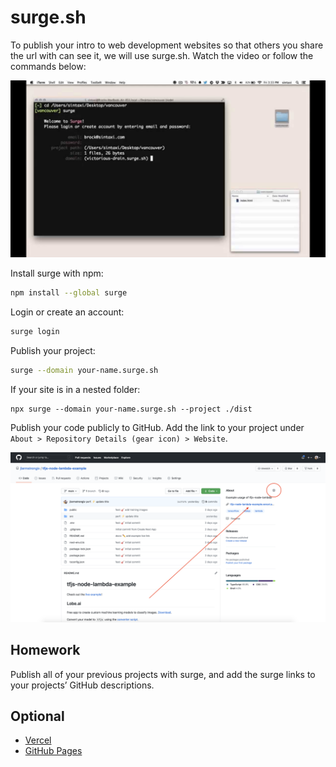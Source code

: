 # surge.sh

To publish your intro to web development websites so that others you share the url with can see it, we will use surge.sh. Watch the video or follow the commands below:

[![maxresdefault-surge.jpg](../images/maxresdefault-surge.jpg)](https://surge.sh/help/getting-started-with-surge)

Install surge with npm:

```bash
npm install --global surge
```

Login or create an account:

```bash
surge login
```

Publish your project:

```bash
surge --domain your-name.surge.sh
```

If your site is in a nested folder:

```
npx surge --domain your-name.surge.sh --project ./dist
```

Publish your code publicly to GitHub. Add the link to your project under `About > Repository Details (gear icon) > Website`.

![github-link.png](../images/github-link.png)

## Homework

Publish all of your previous projects with surge, and add the surge links to your projects’ GitHub descriptions.

## Optional

- [Vercel](https://vercel.com/)
- [GitHub Pages](https://www.npmjs.com/package/gh-pages#command-line-utility)
